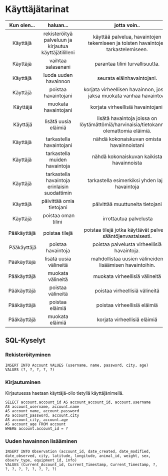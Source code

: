 # Käyttäjätarinat

| Kun olen... | haluan... | jotta voin.. | Toteutettu |
| :-----------: | :---------: | :----------: | :----------: |
| Käyttäjä | rekisteröityä palveluun ja kirjautua käyttäjätililleni | käyttää palvelua, havaintojen tekemiseen ja toisten havaintojen tarkastelemiseen. | X |
| Käyttäjä | vaihtaa salasanani | parantaa tilini turvallisuutta. | X |
| Käyttäjä | luoda uuden havainnon | seurata eläinhavaintojani. | X |
| Käyttäjä | poistaa havaintojani | korjata virheellisen havainnon, jos en jaksa muokata vanhaa havaintoa. | - |
| Käyttäjä | muokata havaintojani | korjata virheellisiä havaintojani. | - |
| Käyttäjä | lisätä uusia eläimiä | lisätä havaintoja joissa on löytämättömiä/harvinaisia/tietokannassa olemattomia eläimiä. | X |
| Käyttäjä | tarkastella havaintojani | nähdä kokonaiskuvan omista havainnoistani | X |
| Käyttäjä | tarkastella muiden havaintoja | nähdä kokonaiskuvan kaikista havainnoista | - |
| Käyttäjä | tarkastella havaintoja erinlaisin suodattimin | tarkastella esimerkiksi yhden lajin havaintoja | - |
| Käyttäjä | päivittää omia tietojani | päivittää muuttuneita tietojani | - |
| Käyttäjä | poistaa oman tilini | irrottautua palvelusta | X |
| Pääkäyttäjä | poistaa tilejä | poistaa tilejä jotka käyttävät palvelua sääntöjenvastaisesti. | - |
| Pääkäyttäjä | poistaa havaintoja | poistaa palvelusta virheellisiä havaintoja. | - | 
| Pääkäyttäjä | lisätä uusia välineitä | mahdollistaa uusien välineiden lisäämisen havaintoihin. | X |
| Pääkäyttäjä | muokata välineitä | muokata virheellisiä välineitä | X |
| Pääkäyttäjä | poistaa välineitä | poistaa virheellisiä välineitä | X |
| Pääkäyttäjä | poistaa eläimiä | poistaa virheellisiä eläimiä| X |
| Pääkäyttäjä | muokata eläimiä | korjata virheellisiä eläimiä | X |

## SQL-Kyselyt

### Rekisteröityminen
    INSERT INTO Account VALUES (username, name, password, city, age) VALUES (?, ?, ?, ?, ?)

### Kirjautuminen
Kirjautuessa haetaan käyttäjä-olio tietyllä käyttäjänimellä.


    SELECT account.account_id AS account_account_id, account.username
    AS account_username, account.name
    AS account_name, account.password
    AS account_password, account.city 
    AS account_city, account.age
    AS account_age FROM account
    WHERE account.account_id = ?

### Uuden havainnon lisääminen
    INSERT INTO Observation (account_id, date_created, date_modified, date_observed, city, latitude, longitude, animal_id, weight, sex, observ_type, equipment_id, info)
    VALUES (Current_Account_id, Current_Timestamp, Current_Timestamp, ?, ?, ?, ?, ?, ?, ?, ?, ?)
